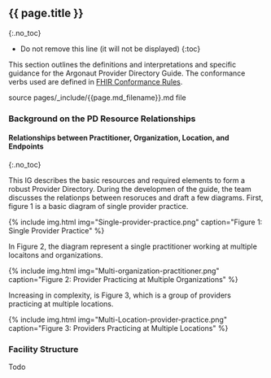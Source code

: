 ## {{ page.title }}
{:.no_toc}


<!-- TOC  the css styling for this is \pages\assets\css\project.css under 'markdown-toc'-->

* Do not remove this line (it will not be displayed)
{:toc}

<!-- end TOC -->

This section outlines the definitions and interpretations and specific guidance for the Argonaut Provider Directory Guide.  The conformance verbs used are defined in [FHIR Conformance Rules](capstatements.html).


source pages/\_include/{{page.md_filename}}.md  file

### Background on the PD Resource Relationships

#### Relationships between Practitioner, Organization, Location, and Endpoints
{:.no_toc}

This IG describes the basic resources and required elements to form a robust Provider Directory. During the developmen of the guide, the team discusses the relationps between resoruces and draft a few diagrams. First, figure 1 is a basic diagram of single provider practice.

{% include img.html img="Single-provider-practice.png" caption="Figure 1: Single Provider Practice" %}

In Figure 2, the diagram represent a single practitioner working at multiple locaitons and organizations.

{% include img.html img="Multi-organization-practitioner.png" caption="Figure 2: Provider Practicing at Multiple Organizations" %}


Increasing in complexity, is Figure 3, which is a group of providers practicing at multiple locations.

{% include img.html img="Multi-Location-provider-practice.png" caption="Figure 3: Providers Practicing at Multiple Locations" %}


### Facility Structure
Todo
